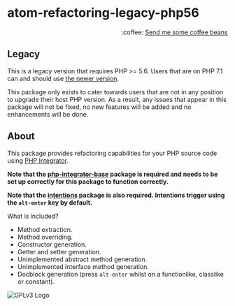 # atom-refactoring-legacy-php56
<p align="right">
:coffee:
<a href="https://www.paypal.com/cgi-bin/webscr?cmd=_s-xclick&hosted_button_id=YKTNLZCRHMRTJ">Send me some coffee beans</a>
</p>

## Legacy
This is a legacy version that requires PHP >= 5.6. Users that are on PHP 7.1 can and should use [the newer version](https://github.com/php-integrator/atom-base).

This package only exists to cater towards users that are not in any position to upgrade their host PHP version. As a result, any issues that appear in this package will not be fixed, no new features will be added and no enhancements will be done.

## About
This package provides refactoring capabilities for your PHP source code using [PHP Integrator](https://github.com/php-integrator/atom-base).

**Note that the [php-integrator-base](https://github.com/php-integrator/atom-base-legacy-php56) package is required and needs to be set up correctly for this package to function correctly.**

**Note that the [intentions](https://github.com/steelbrain/intentions) package is also required. Intentions trigger using the `alt-enter` key by default.**

What is included?
  * Method extraction.
  * Method overriding.
  * Constructor generation.
  * Getter and setter generation.
  * Unimplemented abstract method generation.
  * Unimplemented interface method generation.
  * Docblock generation (press `alt-enter` whilst on a functionlike, classlike or constant).

![GPLv3 Logo](http://gplv3.fsf.org/gplv3-127x51.png)
